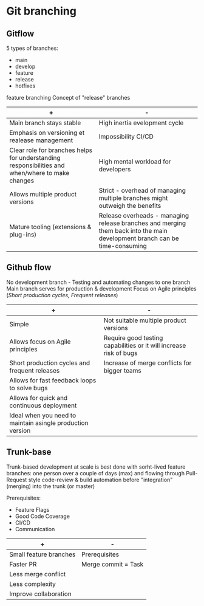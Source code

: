 # Git branching

## Gitflow

5 types of branches:
- main
- develop
- feature
- release
- hotfixes

feature branching
Concept of "release" branches

|+|-|
|--|--|
|Main branch stays stable|High inertia evelopment cycle|
|Emphasis on versioning et realease management|Impossibility CI/CD|
|Clear role for branches helps for understanding responsibilities and when/where to make changes|High mental workload for developers|
|Allows multiple product versions|Strict - overhead of managing multiple branches might outweigh the benefits|
|Mature tooling (extensions & plug-ins)|Release overheads - managing release branches and merging them back into the main development branch can be time-consuming|

## Github flow

No development branch - Testing and automating changes to one branch
Main branch serves for production & development
Focus on Agile principles (*Short production cycles, Frequent releases*)

|+|-|
|--|--|
|Simple|Not suitable multiple product versions|
|Allows focus on Agile principles|Require good testing capabilities or it will increase risk of bugs|
|Short production cycles and frequent releases|Increase of merge conflicts for bigger teams|
|Allows for fast feedback loops to solve bugs||
|Allows for quick and continuous deployment||
|Ideal when you need to maintain asingle production version||

## Trunk-base

Trunk-based development at scale is best done with sorht-lived feature branches: one person over a couple of days (max) and flowing through Pull-Request style code-review & build automation before "integration" (merging) into the trunk (or master)

Prerequisites:
- Feature Flags
- Good Code Coverage
- CI/CD
- Communication

|+|-|
|--|--|
|Small feature branches|Prerequisites|
|Faster PR|Merge commit = Task|
|Less merge conflict||
|Less complexity||
|Improve collaboration||
